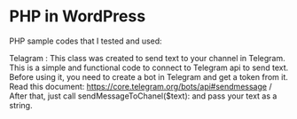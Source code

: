 # PHP in WordPress
PHP sample codes that I tested and used:

Telagram :
This class was created to send text to your channel in Telegram.
This is a simple and functional code to connect to Telegram api to send text.
Before using it, you need to create a bot in Telegram and get a token from it.
Read this document: https://core.telegram.org/bots/api#sendmessage
 / After that, just call sendMessageToChanel($text): and pass your text as a string.
